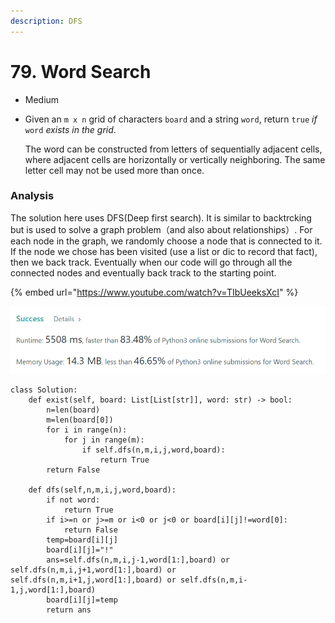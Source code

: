 ```yaml
---
description: DFS
---
```


# 79. Word Search

* Medium
*   Given an `m x n` grid of characters `board` and a string `word`, return `true` _if_ `word` _exists in the grid_.

    The word can be constructed from letters of sequentially adjacent cells, where adjacent cells are horizontally or vertically neighboring. The same letter cell may not be used more than once.

### Analysis&#x20;

The solution here uses DFS(Deep first search). It is similar to backtrcking but is used to solve a graph problem（and also about relationships）. For each node in the graph, we randomly choose a node that is connected to it. If the node we chose has been visited (use a list or dic to record that fact), then we back track. Eventually when our code will go through all the connected nodes and eventually back track to the starting point.&#x20;

{% embed url="https://www.youtube.com/watch?v=TIbUeeksXcI" %}

![](<../.gitbook/assets/image (9).png>)

```
class Solution:
    def exist(self, board: List[List[str]], word: str) -> bool:
        n=len(board)
        m=len(board[0])
        for i in range(n):
            for j in range(m):
                if self.dfs(n,m,i,j,word,board):
                    return True
        return False 
    
    def dfs(self,n,m,i,j,word,board):
        if not word:
            return True 
        if i>=n or j>=m or i<0 or j<0 or board[i][j]!=word[0]:
            return False 
        temp=board[i][j]
        board[i][j]="!"
        ans=self.dfs(n,m,i,j-1,word[1:],board) or self.dfs(n,m,i,j+1,word[1:],board) or self.dfs(n,m,i+1,j,word[1:],board) or self.dfs(n,m,i-1,j,word[1:],board)
        board[i][j]=temp
        return ans
```

